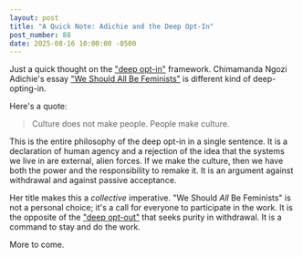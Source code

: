 ```yaml
---
layout: post
title: "A Quick Note: Adichie and the Deep Opt-In"
post_number: 88
date: 2025-08-16 10:00:00 -0500
---
```


Just a quick thought on the ["deep opt-in"](/post-63) framework. Chimamanda Ngozi Adichie's essay ["We Should All Be Feminists"](https://en.wikipedia.org/wiki/We_Should_All_Be_Feminists) is different kind of deep-opting-in.

Here's a quote:

> Culture does not make people. People make culture.

This is the entire philosophy of the deep opt-in in a single sentence. It is a declaration of human agency and a rejection of the idea that the systems we live in are external, alien forces. If we make the culture, then we have both the power and the responsibility to remake it. It is an argument against withdrawal and against passive acceptance.

Her title makes this a *collective* imperative. "We Should *All* Be Feminists" is not a personal choice; it's a call for everyone to participate in the work. It is the opposite of the ["deep opt-out"](/post-63) that seeks purity in withdrawal. It is a command to stay and do the work.

More to come.